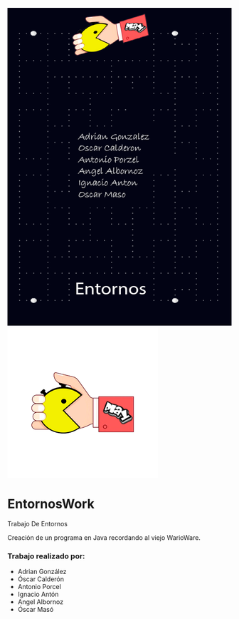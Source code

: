 ![Fondo Trabajo](./Images/Fondo.png)
![Icono Juego](./Images/Icono.png)
# EntornosWork


Trabajo De Entornos

  Creación de un programa en Java recordando al viejo WarioWare.
  
  
### Trabajo realizado por:

 - Adrian González
 - Óscar Calderón 
 - Antonio Porcel
 - Ignacio Antón
 - Angel Albornoz
 - Óscar Masó
